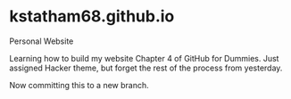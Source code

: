 # kstatham68.github.io
Personal Website

Learning how to build my website Chapter 4 of GitHub for Dummies. Just assigned Hacker theme, but forget the rest of the process from yesterday.

Now committing this to a new branch.
